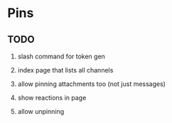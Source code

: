 # Pins

## TODO

1. slash command for token gen

2. index page that lists all channels

3. allow pinning attachments too (not just messages)

4. show reactions in page

5. allow unpinning
